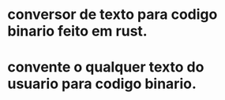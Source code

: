 # conversor de texto para codigo binario feito em rust.
# convente o qualquer texto do usuario para codigo binario.
